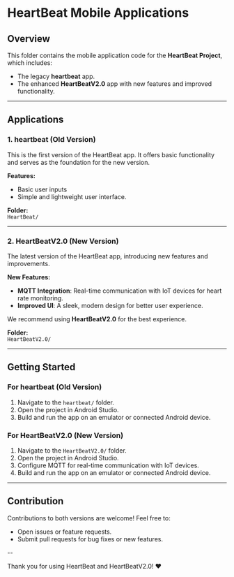 
# HeartBeat Mobile Applications

## Overview
This folder contains the mobile application code for the **HeartBeat Project**, which includes:
- The legacy **heartbeat** app.
- The enhanced **HeartBeatV2.0** app with new features and improved functionality.

---

## Applications

### 1. heartbeat (Old Version)
This is the first version of the HeartBeat app. It offers basic functionality and serves as the foundation for the new version.

**Features:**
- Basic user inputs 
- Simple and lightweight user interface.

**Folder:**  
`HeartBeat/`

---

### 2. HeartBeatV2.0 (New Version)
The latest version of the HeartBeat app, introducing new features and improvements.

**New Features:**
- **MQTT Integration**: Real-time communication with IoT devices for heart rate monitoring.
- **Improved UI**: A sleek, modern design for better user experience.

We recommend using **HeartBeatV2.0** for the best experience.

**Folder:**  
`HeartBeatV2.0/`

---

## Getting Started

### For heartbeat (Old Version)
1. Navigate to the `heartbeat/` folder.
2. Open the project in Android Studio.
3. Build and run the app on an emulator or connected Android device.

### For HeartBeatV2.0 (New Version)
1. Navigate to the `HeartBeatV2.0/` folder.
2. Open the project in Android Studio.
3. Configure MQTT for real-time communication with IoT devices.
4. Build and run the app on an emulator or connected Android device.

---

## Contribution
Contributions to both versions are welcome! Feel free to:
- Open issues or feature requests.
- Submit pull requests for bug fixes or new features.

--

Thank you for using HeartBeat and HeartBeatV2.0! ❤️